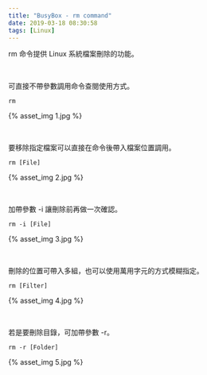 ```yaml
---
title: "BusyBox - rm command"
date: 2019-03-18 08:30:58
tags: [Linux]
---
```


rm 命令提供 Linux 系統檔案刪除的功能。  

<!-- More -->

<br/>


可直接不帶參數調用命令查閱使用方式。  

    rm

{% asset_img 1.jpg %}

<br/>


要移除指定檔案可以直接在命令後帶入檔案位置調用。  

    rm [File]

{% asset_img 2.jpg %}

<br/>


加帶參數 -i 讓刪除前再做一次確認。  

    rm -i [File]

{% asset_img 3.jpg %}

<br/>


刪除的位置可帶入多組，也可以使用萬用字元的方式模糊指定。   

    rm [Filter]

{% asset_img 4.jpg %}

</br>


若是要刪除目錄，可加帶參數 -r。  

    rm -r [Folder]

{% asset_img 5.jpg %}
